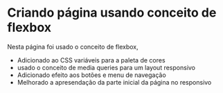 # Criando página usando conceito de flexbox

Nesta página foi usado o conceito de flexbox, 

- Adicionado ao CSS variáveis para a paleta de cores
- usado o conceito de media queries para um layout responsivo
- Adicionado efeito aos botões e menu de navegação
- Melhorado a apresendação da parte inicial da página no responsivo